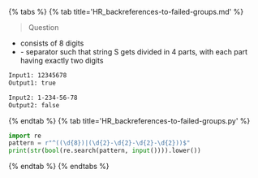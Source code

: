 {% tabs %}
{% tab title='HR_backreferences-to-failed-groups.md' %}

> Question

* consists of 8 digits
* \- separator such that string S gets divided in 4 parts, with each part having exactly two digits

```txt
Input1: 12345678
Output1: true

Input2: 1-234-56-78
Output2: false
```

{% endtab %}
{% tab title='HR_backreferences-to-failed-groups.py' %}

```py
import re
pattern = r"^((\d{8})|(\d{2}-\d{2}-\d{2}-\d{2}))$"
print(str(bool(re.search(pattern, input()))).lower())
```

{% endtab %}
{% endtabs %}
